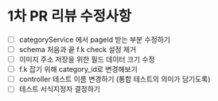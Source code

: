 # 1차 PR 리뷰 수정사항
- [ ] categoryService 에서 pageId 받는 부분 수정하기
- [ ] schema 처음과 끝 f.k check 설정 제거
- [ ] 이미지 주소 저장을 위한 필드 데이터 크기 수정
- [ ] f.k 잡기 위해 category_id로 변경해보기
- [ ] controller 테스트 이름 변경하기 (통합 테스트의 의미가 담기도록)
- [ ] 테스트 서식지정자 결정하기
